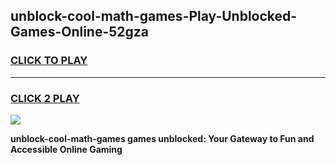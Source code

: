 
## unblock-cool-math-games-Play-Unblocked-Games-Online-52gza
<h3>
<a href="https://premium76.site?title=unblock-cool-math-games&ref=24A">CLICK TO PLAY</a></h3>
<hr>

<h3>
<a href="https://premium76.site?title=unblock-cool-math-games&ref=24A">CLICK 2 PLAY</a>
  
</h3>

<a href="https://premium76.site?title=unblock-cool-math-games&ref=24A"><img src="https://clearcache.store/games.png"></a>


**unblock-cool-math-games games unblocked: Your Gateway to Fun and Accessible Online Gaming**

